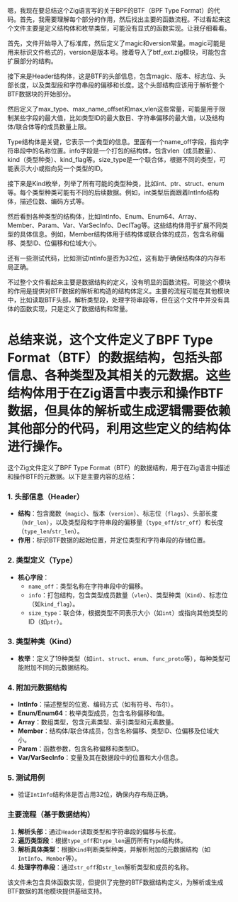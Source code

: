 嗯，我现在要总结这个Zig语言写的关于BPF的BTF（BPF Type Format）的代码。首先，我需要理解每个部分的作用，然后找出主要的函数流程。不过看起来这个文件主要是定义结构体和枚举类型，可能没有显式的函数实现。让我仔细看看。

首先，文件开始导入了标准库，然后定义了magic和version常量。magic可能是用来标识文件格式的，version是版本号。接着导入了btf_ext.zig模块，可能包含扩展部分的结构。

接下来是Header结构体，这是BTF的头部信息，包含magic、版本、标志位、头部长度，以及类型段和字符串段的偏移和长度。这个头部结构应该用于解析整个BTF数据块的开始部分。

然后定义了max_type、max_name_offset和max_vlen这些常量，可能是用于限制某些字段的最大值，比如类型ID的最大数目、字符串偏移的最大值，以及结构体/联合体等的成员数量上限。

Type结构体是关键，它表示一个类型的信息。里面有一个name_off字段，指向字符串段中的名称位置。info字段是一个打包的结构体，包含vlen（成员数量）、kind（类型种类）、kind_flag等。size_type是一个联合体，根据不同的类型，可能表示大小或指向另一个类型的ID。

接下来是Kind枚举，列举了所有可能的类型种类，比如int、ptr、struct、enum等。每个类型种类可能有不同的后续数据。例如，int类型后面跟着IntInfo结构体，描述位数、编码方式等。

然后看到各种类型的结构体，比如IntInfo、Enum、Enum64、Array、Member、Param、Var、VarSecInfo、DeclTag等。这些结构体用于扩展不同类型的具体信息。例如，Member结构体用于结构体或联合体的成员，包含名称偏移、类型ID、位偏移和位域大小。

还有一些测试代码，比如测试IntInfo是否为32位，这有助于确保结构体的内存布局正确。

不过整个文件看起来主要是数据结构的定义，没有明显的函数流程。可能这个模块的作用是提供对BTF数据的解析和构造的结构体定义。主要的流程可能在其他模块中，比如读取BTF头部，解析类型段，处理字符串段等，但在这个文件中并没有具体的函数实现，只是定义了数据结构和常量。

总结来说，这个文件定义了BPF Type Format（BTF）的数据结构，包括头部信息、各种类型及其相关的元数据。这些结构体用于在Zig语言中表示和操作BTF数据，但具体的解析或生成逻辑需要依赖其他部分的代码，利用这些定义的结构体进行操作。
================================================
这个Zig文件定义了BPF Type Format（BTF）的数据结构，用于在Zig语言中描述和操作BTF的元数据。以下是主要内容的总结：

### 1. **头部信息（Header）**  
   - **结构**：包含魔数（`magic`）、版本（`version`）、标志位（`flags`）、头部长度（`hdr_len`），以及类型段和字符串段的偏移量（`type_off`/`str_off`）和长度（`type_len`/`str_len`）。
   - **作用**：标识BTF数据的起始位置，并定位类型和字符串段的存储位置。

### 2. **类型定义（Type）**  
   - **核心字段**：
     - `name_off`：类型名称在字符串段中的偏移。
     - `info`：打包结构，包含类型成员数量（`vlen`）、类型种类（`Kind`）、标志位（如`kind_flag`）。
     - `size_type`：联合体，根据类型不同表示大小（如`int`）或指向其他类型的ID（如`ptr`）。

### 3. **类型种类（Kind）**  
   - **枚举**：定义了19种类型（如`int`、`struct`、`enum`、`func_proto`等），每种类型可能附加不同的元数据结构。

### 4. **附加元数据结构**  
   - **IntInfo**：描述整型的位宽、编码方式（如有符号、布尔）。
   - **Enum/Enum64**：枚举类型成员，包含名称偏移和值。
   - **Array**：数组类型，包含元素类型、索引类型和元素数量。
   - **Member**：结构体/联合体成员，包含名称偏移、类型ID、位偏移及位域大小。
   - **Param**：函数参数，包含名称偏移和类型ID。
   - **Var/VarSecInfo**：变量及其在数据段中的位置和大小信息。

### 5. **测试用例**  
   - 验证`IntInfo`结构体是否占用32位，确保内存布局正确。

### 主要流程（基于数据结构）  
1. **解析头部**：通过`Header`读取类型和字符串段的偏移与长度。
2. **遍历类型段**：根据`type_off`和`type_len`遍历所有`Type`结构体。
3. **解析具体类型**：根据`Kind`判断类型种类，并解析附加的元数据结构（如`IntInfo`、`Member`等）。
4. **处理字符串段**：通过`str_off`和`str_len`解析类型和成员的名称。

该文件未包含具体函数实现，但提供了完整的BTF数据结构定义，为解析或生成BTF数据的其他模块提供基础支持。